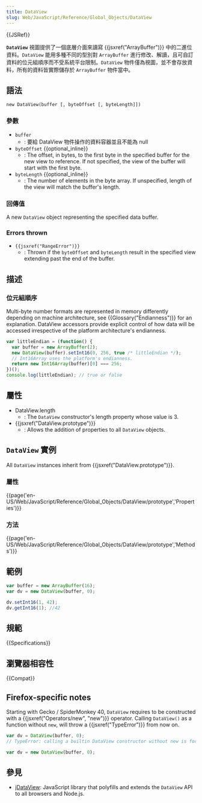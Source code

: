 ```yaml
---
title: DataView
slug: Web/JavaScript/Reference/Global_Objects/DataView
---
```


{{JSRef}}

**`DataView`** 視圖提供了一個底層介面來讀寫 {{jsxref("ArrayBuffer")}} 中的二進位資料。`DataView` 能用多種不同的型別對 `ArrayBuffer` 進行修改、解讀，且可自訂資料的位元組順序而不受系統平台限制。`DataView` 物件僅為視圖，並不會存放資料，所有的資料皆實際儲存於 `ArrayBuffer` 物件當中。

## 語法

```plain
new DataView(buffer [, byteOffset [, byteLength]])
```

### 參數

- `buffer`
  - : 要給 DataView 物件操作的資料容器並且不能為 null
- `byteOffset` {{optional_inline}}
  - : The offset, in bytes, to the first byte in the specified buffer for the new view to reference. If not specified, the view of the buffer will start with the first byte.
- `byteLength` {{optional_inline}}
  - : The number of elements in the byte array. If unspecified, length of the view will match the buffer's length.

### 回傳值

A new `DataView` object representing the specified data buffer.

### Errors thrown

- `{{jsxref("RangeError")}}`
  - : Thrown if the `byteOffset` and `byteLength` result in the specified view extending past the end of the buffer.

## 描述

### 位元組順序

Multi-byte number formats are represented in memory differently depending on machine architecture, see {{Glossary("Endianness")}} for an explanation. DataView accessors provide explicit control of how data will be accessed irrespective of the platform architecture's endianness.

```js
var littleEndian = (function() {
  var buffer = new ArrayBuffer(2);
  new DataView(buffer).setInt16(0, 256, true /* littleEndian */);
  // Int16Array uses the platform's endianness.
  return new Int16Array(buffer)[0] === 256;
})();
console.log(littleEndian); // true or false
```

## 屬性

- DataView\.length
  - : The `DataView` constructor's length property whose value is 3.
- {{jsxref("DataView.prototype")}}
  - : Allows the addition of properties to all `DataView` objects.

## `DataView` 實例

All `DataView` instances inherit from {{jsxref("DataView.prototype")}}.

### 屬性

{{page('en-US/Web/JavaScript/Reference/Global_Objects/DataView/prototype','Properties')}}

### 方法

{{page('en-US/Web/JavaScript/Reference/Global_Objects/DataView/prototype','Methods')}}

## 範例

```js
var buffer = new ArrayBuffer(16);
var dv = new DataView(buffer, 0);

dv.setInt16(1, 42);
dv.getInt16(1); //42
```

## 規範

{{Specifications}}

## 瀏覽器相容性

{{Compat}}

## Firefox-specific notes

Starting with Gecko / SpiderMonkey 40, `DataView` requires to be constructed with a {{jsxref("Operators/new", "new")}} operator. Calling `DataView()` as a function without `new`, will throw a {{jsxref("TypeError")}} from now on.

```js example-bad
var dv = DataView(buffer, 0);
// TypeError: calling a builtin DataView constructor without new is forbidden
```

```js example-good
var dv = new DataView(buffer, 0);
```

## 參見

- [jDataView](https://github.com/jDataView/jDataView): JavaScript library that polyfills and extends the `DataView` API to all browsers and Node.js.
